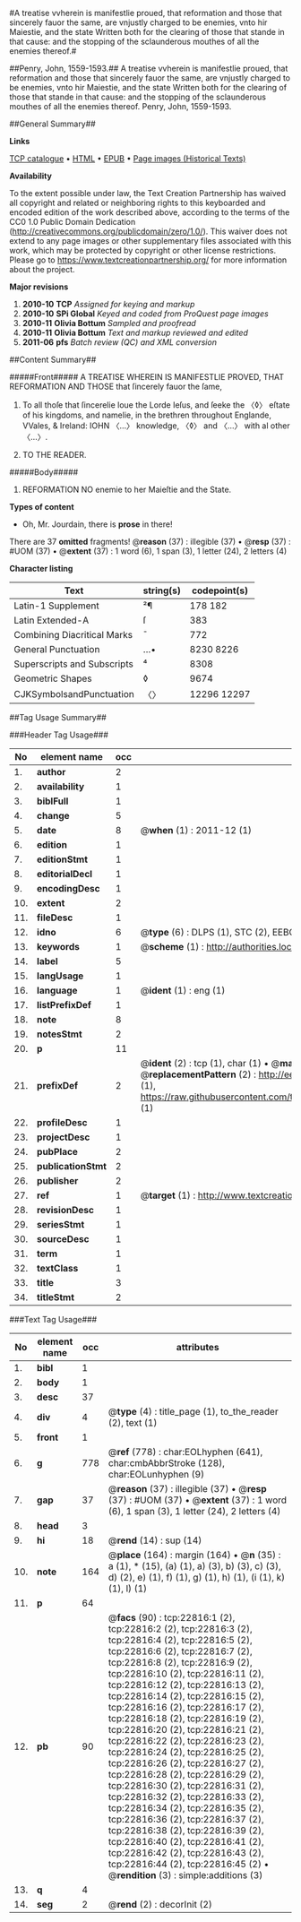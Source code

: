 #A treatise vvherein is manifestlie proued, that reformation and those that sincerely fauor the same, are vnjustly charged to be enemies, vnto hir Maiestie, and the state Written both for the clearing of those that stande in that cause: and the stopping of the sclaunderous mouthes of all the enemies thereof.#

##Penry, John, 1559-1593.##
A treatise vvherein is manifestlie proued, that reformation and those that sincerely fauor the same, are vnjustly charged to be enemies, vnto hir Maiestie, and the state Written both for the clearing of those that stande in that cause: and the stopping of the sclaunderous mouthes of all the enemies thereof.
Penry, John, 1559-1593.

##General Summary##

**Links**

[TCP catalogue](http://www.ota.ox.ac.uk/tcp/)  • 
[HTML](http://tei.it.ox.ac.uk/tcp/Texts-HTML/free/A09/A09299.html)  • 
[EPUB](http://tei.it.ox.ac.uk/tcp/Texts-EPUB/free/A09/A09299.epub) • 
[Page images (Historical Texts)](https://historicaltexts.jisc.ac.uk/eebo-99857138e)

**Availability**

To the extent possible under law, the Text Creation Partnership has waived all copyright and related or neighboring rights to this keyboarded and encoded edition of the work described above, according to the terms of the CC0 1.0 Public Domain Dedication (http://creativecommons.org/publicdomain/zero/1.0/). This waiver does not extend to any page images or other supplementary files associated with this work, which may be protected by copyright or other license restrictions. Please go to https://www.textcreationpartnership.org/ for more information about the project.

**Major revisions**

1. __2010-10__ __TCP__ *Assigned for keying and markup*
1. __2010-10__ __SPi Global__ *Keyed and coded from ProQuest page images*
1. __2010-11__ __Olivia Bottum__ *Sampled and proofread*
1. __2010-11__ __Olivia Bottum__ *Text and markup reviewed and edited*
1. __2011-06__ __pfs__ *Batch review (QC) and XML conversion*

##Content Summary##

#####Front#####
A TREATISE WHEREIN IS MANIFESTLIE PROVED, THAT REFORMATION AND THOSE that ſincerely fauor the ſame, 
1. To all thoſe that ſincerelie loue the Lorde Ieſus, and ſeeke the 〈◊〉 eſtate of his kingdoms, and namelie, in the brethren throughout Englande, VVales, & Ireland: IOHN 〈…〉 knowledge, 〈◊〉 and 〈…〉 with al other 〈…〉.

1. TO THE READER.

#####Body#####

1. REFORMATION NO enemie to her Maieſtie and the State.

**Types of content**

  * Oh, Mr. Jourdain, there is **prose** in there!

There are 37 **omitted** fragments! 
 @__reason__ (37) : illegible (37)  •  @__resp__ (37) : #UOM (37)  •  @__extent__ (37) : 1 word (6), 1 span (3), 1 letter (24), 2 letters (4)

**Character listing**


|Text|string(s)|codepoint(s)|
|---|---|---|
|Latin-1 Supplement|²¶|178 182|
|Latin Extended-A|ſ|383|
|Combining             Diacritical Marks|̄|772|
|General Punctuation|…•|8230 8226|
|Superscripts             and Subscripts|⁴|8308|
|Geometric Shapes|◊|9674|
|CJKSymbolsandPunctuation|〈〉|12296 12297|

##Tag Usage Summary##

###Header Tag Usage###

|No|element name|occ|attributes|
|---|---|---|---|
|1.|__author__|2||
|2.|__availability__|1||
|3.|__biblFull__|1||
|4.|__change__|5||
|5.|__date__|8| @__when__ (1) : 2011-12 (1)|
|6.|__edition__|1||
|7.|__editionStmt__|1||
|8.|__editorialDecl__|1||
|9.|__encodingDesc__|1||
|10.|__extent__|2||
|11.|__fileDesc__|1||
|12.|__idno__|6| @__type__ (6) : DLPS (1), STC (2), EEBO-CITATION (1), PROQUEST (1), VID (1)|
|13.|__keywords__|1| @__scheme__ (1) : http://authorities.loc.gov/ (1)|
|14.|__label__|5||
|15.|__langUsage__|1||
|16.|__language__|1| @__ident__ (1) : eng (1)|
|17.|__listPrefixDef__|1||
|18.|__note__|8||
|19.|__notesStmt__|2||
|20.|__p__|11||
|21.|__prefixDef__|2| @__ident__ (2) : tcp (1), char (1)  •  @__matchPattern__ (2) : ([0-9\-]+):([0-9IVX]+) (1), (.+) (1)  •  @__replacementPattern__ (2) : http://eebo.chadwyck.com/downloadtiff?vid=$1&page=$2 (1), https://raw.githubusercontent.com/textcreationpartnership/Texts/master/tcpchars.xml#$1 (1)|
|22.|__profileDesc__|1||
|23.|__projectDesc__|1||
|24.|__pubPlace__|2||
|25.|__publicationStmt__|2||
|26.|__publisher__|2||
|27.|__ref__|1| @__target__ (1) : http://www.textcreationpartnership.org/docs/. (1)|
|28.|__revisionDesc__|1||
|29.|__seriesStmt__|1||
|30.|__sourceDesc__|1||
|31.|__term__|1||
|32.|__textClass__|1||
|33.|__title__|3||
|34.|__titleStmt__|2||


###Text Tag Usage###

|No|element name|occ|attributes|
|---|---|---|---|
|1.|__bibl__|1||
|2.|__body__|1||
|3.|__desc__|37||
|4.|__div__|4| @__type__ (4) : title_page (1), to_the_reader (2), text (1)|
|5.|__front__|1||
|6.|__g__|778| @__ref__ (778) : char:EOLhyphen (641), char:cmbAbbrStroke (128), char:EOLunhyphen (9)|
|7.|__gap__|37| @__reason__ (37) : illegible (37)  •  @__resp__ (37) : #UOM (37)  •  @__extent__ (37) : 1 word (6), 1 span (3), 1 letter (24), 2 letters (4)|
|8.|__head__|3||
|9.|__hi__|18| @__rend__ (14) : sup (14)|
|10.|__note__|164| @__place__ (164) : margin (164)  •  @__n__ (35) : a (1), * (15), (a) (1), a) (3), b) (3), c) (3), d) (2), e) (1), f) (1), g) (1), h) (1), (i (1), k) (1), l) (1)|
|11.|__p__|64||
|12.|__pb__|90| @__facs__ (90) : tcp:22816:1 (2), tcp:22816:2 (2), tcp:22816:3 (2), tcp:22816:4 (2), tcp:22816:5 (2), tcp:22816:6 (2), tcp:22816:7 (2), tcp:22816:8 (2), tcp:22816:9 (2), tcp:22816:10 (2), tcp:22816:11 (2), tcp:22816:12 (2), tcp:22816:13 (2), tcp:22816:14 (2), tcp:22816:15 (2), tcp:22816:16 (2), tcp:22816:17 (2), tcp:22816:18 (2), tcp:22816:19 (2), tcp:22816:20 (2), tcp:22816:21 (2), tcp:22816:22 (2), tcp:22816:23 (2), tcp:22816:24 (2), tcp:22816:25 (2), tcp:22816:26 (2), tcp:22816:27 (2), tcp:22816:28 (2), tcp:22816:29 (2), tcp:22816:30 (2), tcp:22816:31 (2), tcp:22816:32 (2), tcp:22816:33 (2), tcp:22816:34 (2), tcp:22816:35 (2), tcp:22816:36 (2), tcp:22816:37 (2), tcp:22816:38 (2), tcp:22816:39 (2), tcp:22816:40 (2), tcp:22816:41 (2), tcp:22816:42 (2), tcp:22816:43 (2), tcp:22816:44 (2), tcp:22816:45 (2)  •  @__rendition__ (3) : simple:additions (3)|
|13.|__q__|4||
|14.|__seg__|2| @__rend__ (2) : decorInit (2)|
